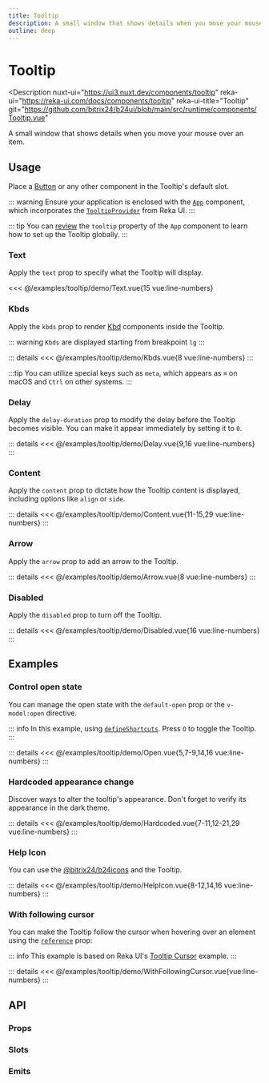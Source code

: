 ```yaml
---
title: Tooltip
description: A small window that shows details when you move your mouse over an item.
outline: deep
---
```

<script setup>
import TextExample from '/examples/tooltip/Text.vue';
import KbdsExample from '/examples/tooltip/Kbds.vue';
import DelayExample from '/examples/tooltip/Delay.vue';
import ContentExample from '/examples/tooltip/Content.vue';
import ArrowExample from '/examples/tooltip/Arrow.vue';
import DisabledExample from '/examples/tooltip/Disabled.vue';
import OpenExample from '/examples/tooltip/Open.vue';
import HardcodedExample from '/examples/tooltip/Hardcoded.vue';
import HelpIconExample from '/examples/tooltip/HelpIcon.vue';
import WithFollowingCursorExample from '/examples/tooltip/WithFollowingCursor.vue';
</script>
# Tooltip

<Description
  nuxt-ui="https://ui3.nuxt.dev/components/tooltip"
  reka-ui="https://reka-ui.com/docs/components/tooltip"
  reka-ui-title="Tooltip"
  git="https://github.com/bitrix24/b24ui/blob/main/src/runtime/components/Tooltip.vue"
>
  A small window that shows details when you move your mouse over an item.
</Description>

## Usage

Place a [Button](/components/button) or any other component in the Tooltip's default slot.

::: warning
Ensure your application is enclosed with the [`App`](/components/app) component, which incorporates the [`TooltipProvider`](https://reka-ui.com/docs/components/tooltip#provider) from Reka UI.
:::

::: tip
You can [review](/components/app#props}) the `tooltip` property of the `App` component to learn how to set up the Tooltip globally.
:::

### Text

Apply the `text` prop to specify what the Tooltip will display.

<div class="lg:min-h-[275px]">
  <ClientOnly>
    <TextExample />
  </ClientOnly>
</div>

<<< @/examples/tooltip/demo/Text.vue{15 vue:line-numbers}

### Kbds

Apply the `kbds` prop to render [Kbd](/components/kbd) components inside the Tooltip.

::: warning
`Kbds` are displayed starting from breakpoint `lg`
:::

<div class="lg:min-h-[160px]">
  <ClientOnly>
    <KbdsExample />
  </ClientOnly>
</div>

::: details
<<< @/examples/tooltip/demo/Kbds.vue{8 vue:line-numbers}
:::

:::tip
You can utilize special keys such as `meta`, which appears as `⌘` on macOS and `Ctrl` on other systems.
:::

### Delay

Apply the `delay-duration` prop to modify the delay before the Tooltip becomes visible. You can make it appear immediately by setting it to `0`.

<div class="lg:min-h-[275px]">
  <ClientOnly>
    <DelayExample />
  </ClientOnly>
</div>

::: details
<<< @/examples/tooltip/demo/Delay.vue{9,16 vue:line-numbers}
:::

### Content

Apply the `content` prop to dictate how the Tooltip content is displayed, including options like `align` or `side`.

<div class="lg:min-h-[275px]">
  <ClientOnly>
    <ContentExample />
  </ClientOnly>
</div>

::: details
<<< @/examples/tooltip/demo/Content.vue{11-15,29 vue:line-numbers}
:::

### Arrow

Apply the `arrow` prop to add an arrow to the Tooltip.

<div class="lg:min-h-[160px]">
  <ClientOnly>
    <ArrowExample />
  </ClientOnly>
</div>

::: details
<<< @/examples/tooltip/demo/Arrow.vue{8 vue:line-numbers}
:::

### Disabled

Apply the `disabled` prop to turn off the Tooltip.

<div class="lg:min-h-[275px]">
  <ClientOnly>
    <DisabledExample />
  </ClientOnly>
</div>

::: details
<<< @/examples/tooltip/demo/Disabled.vue{16 vue:line-numbers}
:::

## Examples

### Control open state

You can manage the open state with the `default-open` prop or the `v-model:open` directive.

::: info
In this example, using [`defineShortcuts`](composables/define-shortcuts). Press `O` to toggle the Tooltip.
:::

<div class="lg:min-h-[160px]">
  <ClientOnly>
    <OpenExample />
  </ClientOnly>
</div>

::: details
<<< @/examples/tooltip/demo/Open.vue{5,7-9,14,16 vue:line-numbers}
:::

### Hardcoded appearance change

Discover ways to alter the tooltip's appearance. Don't forget to verify its appearance in the dark theme.

<div class="lg:min-h-[160px]">
  <ClientOnly>
    <HardcodedExample />
  </ClientOnly>
</div>

::: details
<<< @/examples/tooltip/demo/Hardcoded.vue{7-11,12-21,29 vue:line-numbers}
:::

### Help Icon

You can use the [@bitrix24/b24icons](https://bitrix24.github.io/b24icons/guide/icons.html) and the Tooltip.

<div class="lg:min-h-[160px]">
  <ClientOnly>
    <HelpIconExample />
  </ClientOnly>
</div>

::: details
<<< @/examples/tooltip/demo/HelpIcon.vue{8-12,14,16 vue:line-numbers}
:::

### With following cursor

You can make the Tooltip follow the cursor when hovering over an element using the [`reference`](https://reka-ui.com/docs/components/tooltip#trigger) prop:

::: info
This example is based on Reka UI's [Tooltip Cursor](https://reka-ui.com/examples/tooltip-cursor) example.
:::

<div class="lg:min-h-[160px]">
  <ClientOnly>
    <WithFollowingCursorExample />
  </ClientOnly>
</div>

::: details
<<< @/examples/tooltip/demo/WithFollowingCursor.vue{vue:line-numbers}
:::

## API

### Props

<ComponentProps component="Tooltip" />

### Slots

<ComponentSlots component="Tooltip" />

### Emits

<ComponentEmits component="Tooltip" />
